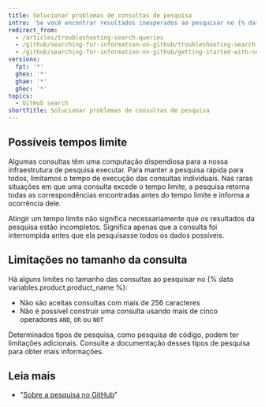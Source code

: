 ```yaml
---
title: Solucionar problemas de consultas de pesquisa
intro: 'Se você encontrar resultados inesperados ao pesquisar no {% data variables.product.product_name %}, poderá solucionar os problemas analisando problemas comuns e limitações.'
redirect_from:
  - /articles/troubleshooting-search-queries
  - /github/searching-for-information-on-github/troubleshooting-search-queries
  - /github/searching-for-information-on-github/getting-started-with-searching-on-github/troubleshooting-search-queries
versions:
  fpt: '*'
  ghes: '*'
  ghae: '*'
  ghec: '*'
topics:
  - GitHub search
shortTitle: Solucionar problemas de consultas de pesquisa
---
```


## Possíveis tempos limite

Algumas consultas têm uma computação dispendiosa para a nossa infraestrutura de pesquisa executar. Para manter a pesquisa rápida para todos, limitamos o tempo de execução das consultas individuais. Nas raras situações em que uma consulta excede o tempo limite, a pesquisa retorna todas as correspondências encontradas antes do tempo limite e informa a ocorrência dele.

Atingir um tempo limite não significa necessariamente que os resultados da pesquisa estão incompletos. Significa apenas que a consulta foi interrompida antes que ela pesquisasse todos os dados possíveis.

## Limitações no tamanho da consulta

Há alguns limites no tamanho das consultas ao pesquisar no {% data variables.product.product_name %}:

* Não são aceitas consultas com mais de 256 caracteres
* Não é possível construir uma consulta usando mais de cinco operadores `AND`, `OR` ou `NOT`

Determinados tipos de pesquisa, como pesquisa de código, podem ter limitações adicionais. Consulte a documentação desses tipos de pesquisa para obter mais informações.

## Leia mais

- "[Sobre a pesquisa no GitHub](/search-github/getting-started-with-searching-on-github/about-searching-on-github)"
